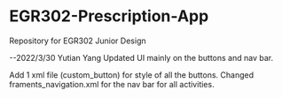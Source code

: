 # EGR302-Prescription-App
Repository for EGR302 Junior Design


--2022/3/30 Yutian Yang
  Updated UI
  mainly on the buttons and nav bar.

  Add 1 xml file (custom_button) for style of all the buttons.
  Changed framents_navigation.xml for the nav bar for all activities.
